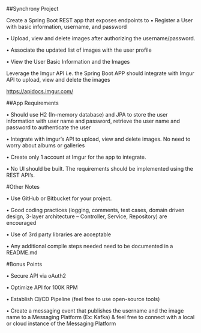 ##Synchrony Project

Create a Spring Boot REST app that exposes endpoints to
• Register a User with basic information, username, and password

• Upload, view and delete images after authorizing the username/password.

• Associate the updated list of images with the user profile

• View the User Basic Information and the Images

Leverage the Imgur API i.e. the Spring Boot APP should integrate with Imgur API to upload, view and delete the images

https://apidocs.imgur.com/

##App Requirements

• Should use H2 (In-memory database) and JPA to store the user information with user name and password,
retrieve the user name and password to authenticate the user

• Integrate with imgur’s API to upload, view and delete images. No need to worry about albums or galleries

• Create only 1 account at Imgur for the app to integrate.

• No UI should be built. The requirements should be implemented using the REST API’s.


#Other Notes

• Use GitHub or Bitbucket for your project.

• Good coding practices (logging, comments, test cases, domain driven design, 3-layer architecture – Controller,
Service, Repository) are encouraged

• Use of 3rd party libraries are acceptable

• Any additional compile steps needed need to be documented in a README.md


#Bonus Points

• Secure API via oAuth2

• Optimize API for 100K RPM

• Establish CI/CD Pipeline (feel free to use open-source tools)

• Create a messaging event that publishes the username and the image name to a Messaging Platform (Ex: Kafka)
& feel free to connect with a local or cloud instance of the Messaging Platform 
